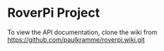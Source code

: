 # RoverPi Project
To view the API documentation, clone the wiki from https://github.com/paulkramme/roverpi.wiki.git
